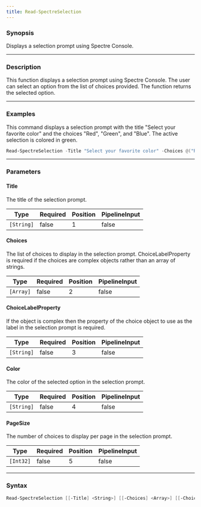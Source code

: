```yaml
---
title: Read-SpectreSelection
---
```








### Synopsis
Displays a selection prompt using Spectre Console.



---


### Description

This function displays a selection prompt using Spectre Console. The user can select an option from the list of choices provided. The function returns the selected option.



---


### Examples
This command displays a selection prompt with the title "Select your favorite color" and the choices "Red", "Green", and "Blue". The active selection is colored in green.

```powershell
Read-SpectreSelection -Title "Select your favorite color" -Choices @("Red", "Green", "Blue") -Color "Green"
```


---


### Parameters
#### **Title**

The title of the selection prompt.






|Type      |Required|Position|PipelineInput|
|----------|--------|--------|-------------|
|`[String]`|false   |1       |false        |



#### **Choices**

The list of choices to display in the selection prompt. ChoiceLabelProperty is required if the choices are complex objects rather than an array of strings.






|Type     |Required|Position|PipelineInput|
|---------|--------|--------|-------------|
|`[Array]`|false   |2       |false        |



#### **ChoiceLabelProperty**

If the object is complex then the property of the choice object to use as the label in the selection prompt is required.






|Type      |Required|Position|PipelineInput|
|----------|--------|--------|-------------|
|`[String]`|false   |3       |false        |



#### **Color**

The color of the selected option in the selection prompt.






|Type      |Required|Position|PipelineInput|
|----------|--------|--------|-------------|
|`[String]`|false   |4       |false        |



#### **PageSize**

The number of choices to display per page in the selection prompt.






|Type     |Required|Position|PipelineInput|
|---------|--------|--------|-------------|
|`[Int32]`|false   |5       |false        |





---


### Syntax
```powershell
Read-SpectreSelection [[-Title] <String>] [[-Choices] <Array>] [[-ChoiceLabelProperty] <String>] [[-Color] <String>] [[-PageSize] <Int32>] [<CommonParameters>]
```

